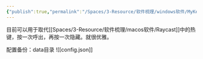 ```yaml
---
{"publish":true,"permalink":"/Spaces/3-Resource/软件梳理/windows软件/MyKeyMap.md","created":"2024-08-17","modified":"2025-04-08","published":"2025-07-10T22:42:18.131+08:00","tags":["windows软件"],"cssclasses":""}
---
```


目前可以用于取代[[Spaces/3-Resource/软件梳理/macos软件/Raycast]]中的热键，按一次呼出，再按一次隐藏。就很优雅。

配置备份：data目录
![[config.json]]